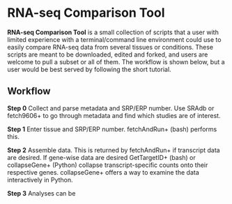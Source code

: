 # RNA-seq Comparison Tool

__RNA-seq Comparison Tool__ is a small collection of scripts that a user with limited experience with a terminal/command line environment could use to easily compare RNA-seq data from several tissues or conditions. These scripts are meant to be downloaded, edited and forked, and users are welcome to pull a subset or all of them. The workflow is shown below, but a user would be best served by following the short tutorial.

## Workflow
__Step 0__ 
Collect and parse metadata and SRP/ERP number. Use SRAdb or fetch9606+ to go through metadata and find which studies are of interest.

__Step 1__
Enter tissue and SRP/ERP number. fetchAndRun+ (bash) performs this.

__Step 2__
Assemble data. This is returned by fetchAndRun+ if transcript data are desired. If gene-wise data are desired GetTargetID+ (bash) or collapseGene+ (Python) collapse transcript-specific counts onto their respective genes. collapseGene+ offers a way to examine the data interactively in Python.

__Step 3__
Analyses can be 
